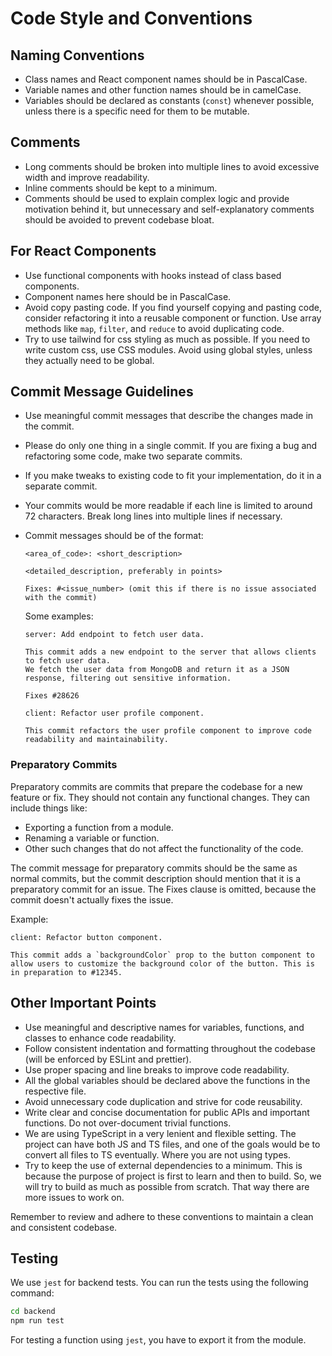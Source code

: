 # Code Style and Conventions

## Naming Conventions
- Class names and React component names should be in PascalCase.
- Variable names and other function names should be in camelCase.
- Variables should be declared as constants (`const`) whenever possible, unless there is a specific need for them to be mutable.

## Comments
- Long comments should be broken into multiple lines to avoid excessive width and improve readability.
- Inline comments should be kept to a minimum.
- Comments should be used to explain complex logic and provide motivation behind it, but unnecessary and self-explanatory comments should be avoided to prevent codebase bloat.


## For React Components
- Use functional components with hooks instead of class based components.
- Component names here should be in PascalCase.
- Avoid copy pasting code. If you find yourself copying and pasting code, consider refactoring it into a reusable component or function. Use array methods like `map`, `filter`, and `reduce` to avoid duplicating code.
- Try to use tailwind for css styling as much as possible. If you need to write custom css, use CSS modules. Avoid using global styles, unless they actually need to be global.


## Commit Message Guidelines
- Use meaningful commit messages that describe the changes made in the commit.
- Please do only one thing in a single commit. If you are fixing a bug and refactoring some code, make two separate commits.
- If you make tweaks to existing code to fit your implementation, do it in a separate commit.
- Your commits would be more readable if each line is limited to around 72 characters. Break long lines into multiple lines if necessary.
- Commit messages should be of the format:
    ```
    <area_of_code>: <short_description>
    
    <detailed_description, preferably in points>

    Fixes: #<issue_number> (omit this if there is no issue associated with the commit)
    ```
    Some examples:
    ```
    server: Add endpoint to fetch user data.

    This commit adds a new endpoint to the server that allows clients to fetch user data.
    We fetch the user data from MongoDB and return it as a JSON response, filtering out sensitive information.

    Fixes #28626
    ```

    ```
    client: Refactor user profile component.

    This commit refactors the user profile component to improve code readability and maintainability. 

    ```

### Preparatory Commits
Preparatory commits are commits that prepare the codebase for a new feature or fix. They should not contain any functional changes. They can include things like:
- Exporting a function from a module.
- Renaming a variable or function.
- Other such changes that do not affect the functionality of the code.

The commit message for preparatory commits should be the same as normal commits, but the commit description should mention that it is a preparatory commit for an issue. The Fixes clause is omitted, because the commit doesn't actually fixes the issue.

Example:
```
client: Refactor button component.

This commit adds a `backgroundColor` prop to the button component to allow users to customize the background color of the button. This is in preparation to #12345.
```

## Other Important Points
- Use meaningful and descriptive names for variables, functions, and classes to enhance code readability.
- Follow consistent indentation and formatting throughout the codebase (will be enforced by ESLint and prettier).
- Use proper spacing and line breaks to improve code readability.
- All the global variables should be declared above the functions in the respective file.
- Avoid unnecessary code duplication and strive for code reusability.
- Write clear and concise documentation for public APIs and important functions. Do not over-document trivial functions.
- We are using TypeScript in a very lenient and flexible setting. The project can have both JS and TS files, and one of the goals would be to convert all files to TS eventually. Where you are not using types.
- Try to keep the use of external dependencies to a minimum. This is because the purpose of project is first to learn and then to build. So, we will try to build as much as possible from scratch. That way there are more issues to work on.

Remember to review and adhere to these conventions to maintain a clean and consistent codebase.

## Testing
We use `jest` for backend tests. You can run the tests using the following command:
```bash
cd backend
npm run test
```

For testing a function using `jest`, you have to export it from the module.